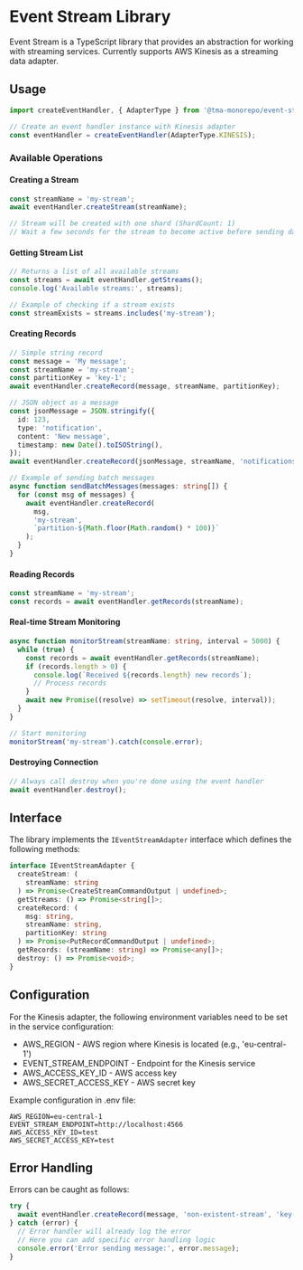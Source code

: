 # Event Stream Library

Event Stream is a TypeScript library that provides an abstraction for working with streaming services. Currently supports AWS Kinesis as a streaming data adapter.

## Usage

```typescript
import createEventHandler, { AdapterType } from '@tma-monorepo/event-stream';

// Create an event handler instance with Kinesis adapter
const eventHandler = createEventHandler(AdapterType.KINESIS);
```

### Available Operations

#### Creating a Stream

```typescript
const streamName = 'my-stream';
await eventHandler.createStream(streamName);

// Stream will be created with one shard (ShardCount: 1)
// Wait a few seconds for the stream to become active before sending data
```

#### Getting Stream List

```typescript
// Returns a list of all available streams
const streams = await eventHandler.getStreams();
console.log('Available streams:', streams);

// Example of checking if a stream exists
const streamExists = streams.includes('my-stream');
```

#### Creating Records

```typescript
// Simple string record
const message = 'My message';
const streamName = 'my-stream';
const partitionKey = 'key-1';
await eventHandler.createRecord(message, streamName, partitionKey);

// JSON object as a message
const jsonMessage = JSON.stringify({
  id: 123,
  type: 'notification',
  content: 'New message',
  timestamp: new Date().toISOString(),
});
await eventHandler.createRecord(jsonMessage, streamName, 'notifications');

// Example of sending batch messages
async function sendBatchMessages(messages: string[]) {
  for (const msg of messages) {
    await eventHandler.createRecord(
      msg,
      'my-stream',
      `partition-${Math.floor(Math.random() * 100)}`
    );
  }
}
```

#### Reading Records

```typescript
const streamName = 'my-stream';
const records = await eventHandler.getRecords(streamName);
```

#### Real-time Stream Monitoring

```typescript
async function monitorStream(streamName: string, interval = 5000) {
  while (true) {
    const records = await eventHandler.getRecords(streamName);
    if (records.length > 0) {
      console.log(`Received ${records.length} new records`);
      // Process records
    }
    await new Promise((resolve) => setTimeout(resolve, interval));
  }
}

// Start monitoring
monitorStream('my-stream').catch(console.error);
```

#### Destroying Connection

```typescript
// Always call destroy when you're done using the event handler
await eventHandler.destroy();
```

## Interface

The library implements the `IEventStreamAdapter` interface which defines the following methods:

```typescript
interface IEventStreamAdapter {
  createStream: (
    streamName: string
  ) => Promise<CreateStreamCommandOutput | undefined>;
  getStreams: () => Promise<string[]>;
  createRecord: (
    msg: string,
    streamName: string,
    partitionKey: string
  ) => Promise<PutRecordCommandOutput | undefined>;
  getRecords: (streamName: string) => Promise<any[]>;
  destroy: () => Promise<void>;
}
```

## Configuration

For the Kinesis adapter, the following environment variables need to be set in the service configuration:

- AWS_REGION - AWS region where Kinesis is located (e.g., 'eu-central-1')
- EVENT_STREAM_ENDPOINT - Endpoint for the Kinesis service
- AWS_ACCESS_KEY_ID - AWS access key
- AWS_SECRET_ACCESS_KEY - AWS secret key

Example configuration in .env file:

```
AWS_REGION=eu-central-1
EVENT_STREAM_ENDPOINT=http://localhost:4566
AWS_ACCESS_KEY_ID=test
AWS_SECRET_ACCESS_KEY=test
```

## Error Handling

Errors can be caught as follows:

```typescript
try {
  await eventHandler.createRecord(message, 'non-existent-stream', 'key-1');
} catch (error) {
  // Error handler will already log the error
  // Here you can add specific error handling logic
  console.error('Error sending message:', error.message);
}
```
